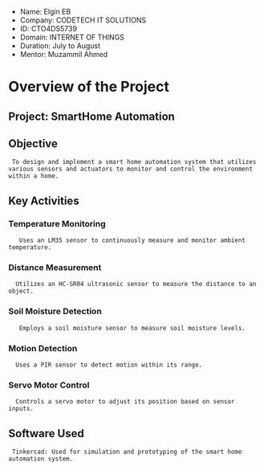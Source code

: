 - Name: Elgin EB
- Company: CODETECH IT SOLUTIONS
- ID: CTO4DS5739
- Domain: INTERNET OF THINGS
- Duration: July to August
- Mentor: Muzammil Ahmed

# Overview of the Project
## Project: SmartHome Automation
## Objective
     To design and implement a smart home automation system that utilizes various sensors and actuators to monitor and control the environment within a home.

## Key Activities
### Temperature Monitoring
       Uses an LM35 sensor to continuously measure and monitor ambient temperature.

### Distance Measurement
      Utilizes an HC-SR04 ultrasonic sensor to measure the distance to an object.

### Soil Moisture Detection
       Employs a soil moisture sensor to measure soil moisture levels.

### Motion Detection
      Uses a PIR sensor to detect motion within its range.

### Servo Motor Control
      Controls a servo motor to adjust its position based on sensor inputs.

## Software Used
     Tinkercad: Used for simulation and prototyping of the smart home automation system.
